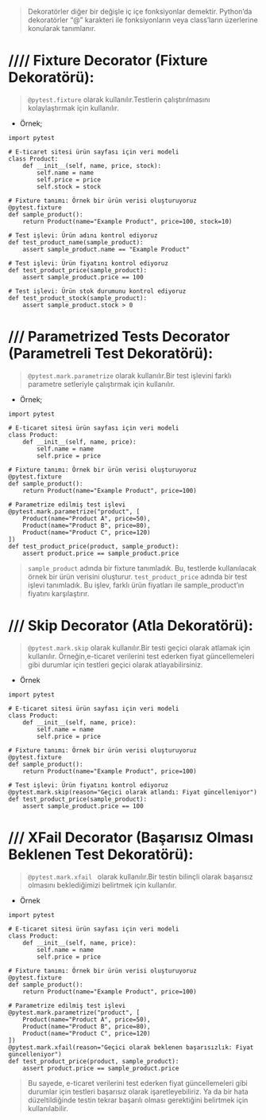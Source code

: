 > Dekoratörler diğer bir değişle iç içe fonksiyonlar demektir.
> Python’da dekoratörler “@” karakteri ile fonksiyonların veya class’ların üzerlerine konularak tanımlanır.

# ////  Fixture Decorator (Fixture Dekoratörü):

> ```@pytest.fixture``` olarak kullanılır.Testlerin çalıştırılmasını kolaylaştırmak için kullanılır.


+ Örnek;

```
import pytest

# E-ticaret sitesi ürün sayfası için veri modeli
class Product:
    def __init__(self, name, price, stock):
        self.name = name
        self.price = price
        self.stock = stock

# Fixture tanımı: Örnek bir ürün verisi oluşturuyoruz
@pytest.fixture
def sample_product():
    return Product(name="Example Product", price=100, stock=10)

# Test işlevi: Ürün adını kontrol ediyoruz
def test_product_name(sample_product):
    assert sample_product.name == "Example Product"

# Test işlevi: Ürün fiyatını kontrol ediyoruz
def test_product_price(sample_product):
    assert sample_product.price == 100

# Test işlevi: Ürün stok durumunu kontrol ediyoruz
def test_product_stock(sample_product):
    assert sample_product.stock > 0 

```

# /// Parametrized Tests Decorator (Parametreli Test Dekoratörü):

> ```@pytest.mark.parametrize``` olarak kullanılır.Bir test işlevini farklı parametre setleriyle çalıştırmak için kullanılır.
 
+ Örnek;
```
import pytest

# E-ticaret sitesi ürün sayfası için veri modeli
class Product:
    def __init__(self, name, price):
        self.name = name
        self.price = price

# Fixture tanımı: Örnek bir ürün verisi oluşturuyoruz
@pytest.fixture
def sample_product():
    return Product(name="Example Product", price=100)

# Parametrize edilmiş test işlevi
@pytest.mark.parametrize("product", [
    Product(name="Product A", price=50),
    Product(name="Product B", price=80),
    Product(name="Product C", price=120)
])
def test_product_price(product, sample_product):
    assert product.price == sample_product.price
```

>   ```sample_product``` adında bir fixture tanımladık. Bu, testlerde kullanılacak örnek bir ürün verisini oluşturur.
>   ```test_product_price``` adında bir test işlevi tanımladık. Bu işlev, farklı ürün fiyatları ile sample_product’ın fiyatını karşılaştırır. 

# /// Skip Decorator (Atla Dekoratörü):

> ``` @pytest.mark.skip ``` olarak kullanılır.Bir testi geçici olarak atlamak için kullanılır.
>Örneğin,e-ticaret verilerini test ederken fiyat güncellemeleri gibi durumlar için testleri geçici olarak atlayabilirsiniz.

+ Örnek 
```
import pytest

# E-ticaret sitesi ürün sayfası için veri modeli
class Product:
    def __init__(self, name, price):
        self.name = name
        self.price = price

# Fixture tanımı: Örnek bir ürün verisi oluşturuyoruz
@pytest.fixture
def sample_product():
    return Product(name="Example Product", price=100)

# Test işlevi: Ürün fiyatını kontrol ediyoruz
@pytest.mark.skip(reason="Geçici olarak atlandı: Fiyat güncelleniyor")
def test_product_price(sample_product):
    assert sample_product.price == 100
```

# /// XFail Decorator (Başarısız Olması Beklenen Test Dekoratörü):

> ```@pytest.mark.xfail ``` olarak kullanılır.Bir testin bilinçli olarak başarısız olmasını beklediğimizi belirtmek için kullanılır.

+ Örnek 
```
import pytest

# E-ticaret sitesi ürün sayfası için veri modeli
class Product:
    def __init__(self, name, price):
        self.name = name
        self.price = price

# Fixture tanımı: Örnek bir ürün verisi oluşturuyoruz
@pytest.fixture
def sample_product():
    return Product(name="Example Product", price=100)

# Parametrize edilmiş test işlevi
@pytest.mark.parametrize("product", [
    Product(name="Product A", price=50),
    Product(name="Product B", price=80),
    Product(name="Product C", price=120)
])
@pytest.mark.xfail(reason="Geçici olarak beklenen başarısızlık: Fiyat güncelleniyor")
def test_product_price(product, sample_product):
    assert product.price == sample_product.price
``` 

>Bu sayede, e-ticaret verilerini test ederken fiyat güncellemeleri gibi durumlar için testleri başarısız olarak işaretleyebiliriz. 
>Ya da bir hata düzeltildiğinde testin tekrar başarılı olması gerektiğini belirtmek için kullanılabilir.